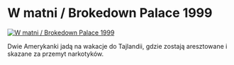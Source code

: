 W matni / Brokedown Palace 1999 
=============
[![W matni / Brokedown Palace 1999 ](http://vidos.pl/images/player.gif)](http://vidos.pl/w-matni-brokedown-palace-1999)

 Dwie Amerykanki jadą na wakacje do Tajlandii, gdzie zostają aresztowane i skazane za przemyt narkotyków.
